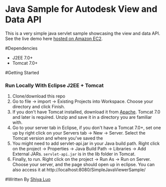 Java Sample for Autodesk View and Data API
================================
This is a very simple java servlet sample showcasing the view and data API. See the live demo here [hosted on Amazon EC2](http://javalmvwalkthrough-vq2mmximxb.elasticbeanstalk.com/).

#Dependencies
- J2EE 7.0+
- Tomcat 7.0+

#Getting Started 
### Run Locally With Eclipse J2EE + Tomcat
1. Clone/download this repo
2. Go to file -> import -> Existing Projects into Workspace. Choose your directory and click Finish.
3. If you don't have Tomcat installed, download it from [Apache](http://tomcat.apache.org/). Tomcat 7.0 and later is required. Unzip and save it in a directory you are familiar with.
4. Go to your server tab in Eclipse, if you don't have a Tomcat 7.0+, set one up by right click on your Servers tab -> New -> Server. Select the Tomcat version and where you've saved the 
5. You might need to add servlet-api.jar in your Java build path. Right click on the project -> Properties -> Java Build Path -> Libraries -> Add External JARs. `servlet-api.jar` is in the lib folder in Tomcat.
6. Finally, to run. Right click on the project -> Run As -> Run on Server. Choose your server, and the page should open up in eclipse. You can also access it at http://localhost:8080/SimpleJavaViewerSample/

#Written By
[Shiya Luo](mailto:shiya.luo@autodesk.com)
